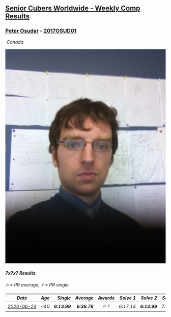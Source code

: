 <style>table {white-space: nowrap;}</style>
<link rel="stylesheet" type="text/css" href="/scw-comp/css/flags.css" />

## [Senior Cubers Worldwide - Weekly Comp Results](/scw-comp/results/)
### [Peter Osudar](README.md) - [2017OSUD01](https://www.worldcubeassociation.org/persons/2017OSUD01?event=777)

<i class="flag flag-CA" />&nbsp;Canada

![Peter Osudar](1560125714.JPG)

#### 7x7x7 Results

<span style="white-space: nowrap;">🔥 = PR average</span>, <span style="white-space: nowrap;">⚡ = PR single</span>.

| Date | Age | Single | Average | Awards | Solve 1 | Solve 2 | Solve 3 | Video |
| :--: | :--: | --: | --: | :--: | --: | --: | --: | :-- |
| [2020-06-23](../../results/2020-06-23/777.md) | <40 | **6:13.99** | **6:36.78** | 🔥 ⚡ | 6:17.14 | **6:13.99** | 7:19.22 | [Desktop](https://www.facebook.com/events/268636114456043/permalink/276983293621325) / [Mobile](https://m.facebook.com/events/268636114456043?view=permalink&id=276983293621325) |


<!-- Global site tag (gtag.js) - Google Analytics -->
<script async src="https://www.googletagmanager.com/gtag/js?id=UA-86348435-3"></script>
<script>window.dataLayer = window.dataLayer || []; function gtag() {dataLayer.push(arguments);} gtag('js', new Date()); gtag('config', 'UA-86348435-3');</script>
